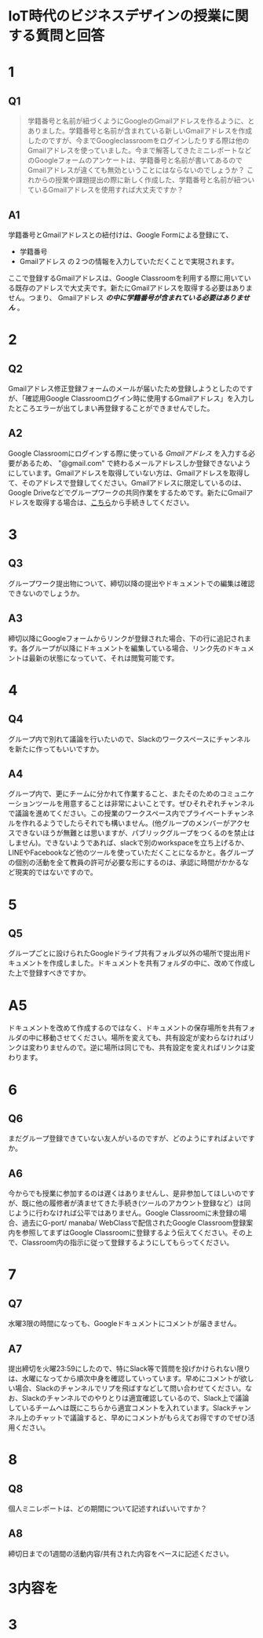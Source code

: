 # IoT時代のビジネスデザインの授業に関する質問と回答

# 1
## Q1
> 学籍番号と名前が紐づくようにGoogleのGmailアドレスを作るように、とありました。学籍番号と名前が含まれている新しいGmailアドレスを作成したのですが、今までGoogleclassroomをログインしたりする際は他のGmailアドレスを使っていました。今まで解答してきたミニレポートなどのGoogleフォームのアンケートは、学籍番号と名前が書いてあるのでGmailアドレスが違くても無効ということにはならないのでしょうか？
これからの授業や課題提出の際に新しく作成した、学籍番号と名前が紐ついているGmailアドレスを使用すれば大丈夫ですか？

## A1
学籍番号とGmailアドレスとの紐付けは、Google Formによる登録にて、
- 学籍番号
- Gmailアドレス
の２つの情報を入力していただくことで実現されます。

ここで登録するGmailアドレスは、Google Classroomを利用する際に用いている既存のアドレスで大丈夫です。新たにGmailアドレスを取得する必要はありません。つまり、
Gmailアドレス *__の中に学籍番号が含まれている必要はありません__* 。

# 2
## Q2
Gmailアドレス修正登録フォームのメールが届いたため登録しようとしたのですが、「確認用Google Classroomログイン時に使用するGmailアドレス」を入力したところエラーが出てしまい再登録することができませんでした。

## A2
Google Classroomにログインする際に使っている *Gmailアドレス* を入力する必要があるため、 "@gmail.com" で終わるメールアドレスしか登録できないようにしています。Gmailアドレスを取得していない方は、Gmailアドレスを取得して、そのアドレスで登録してください。Gmailアドレスに限定しているのは、Google Driveなどでグループワークの共同作業をするためです。新たにGmailアドレスを取得する場合は、[こちら](https://accounts.google.com/signup/v2/webcreateaccount?flowName=GlifWebSignIn&flowEntry=SignUp)から手続きしてください。

# 3
## Q3
グループワーク提出物について、締切以降の提出やドキュメントでの編集は確認できないのでしょうか。

## A3
締切以降にGoogleフォームからリンクが登録された場合、下の行に追記されます。各グループが以降にドキュメントを編集している場合、リンク先のドキュメントは最新の状態になっていて、それは閲覧可能です。


# 4
## Q4
グループ内で別れて議論を行いたいので、Slackのワークスペースにチャンネルを新たに作ってもいいですか。

## A4
グループ内で、更にチームに分かれて作業すること、またそのためのコミュニケーションツールを用意することは非常によいことです。ぜひそれぞれチャンネルで議論を進めてください。この授業のワークスペース内でプライベートチャンネルを作れるようでしたらそれでも構いません。(他グループのメンバーがアクセスできないほうが無難とは思いますが、パブリックグループをつくるのを禁止はしません)。できないようであれば、slackで別のworkspaceを立ち上げるか、LINEやFacebookなど他のツールを使っていただくことになるかと。各グループの個別の活動を全て教員の許可が必要な形にするのは、承認に時間がかかるなど現実的ではないですので。

# 5
## Q5
グループごとに設けられたGoogleドライブ共有フォルダ以外の場所で提出用ドキュメントを作成しました。ドキュメントを共有フォルダの中に、改めて作成した上で登録すべきですか。

# A5
ドキュメントを改めて作成するのではなく、ドキュメントの保存場所を共有フォルダの中に移動させてください。場所を変えても、共有設定が変わらなければリンクは変わりませんので。逆に場所は同じでも、共有設定を変えればリンクは変わります。

# 6
## Q6
まだグループ登録できていない友人がいるのですが、どのようにすればよいですか。

## A6
今からでも授業に参加するのは遅くはありませんし、是非参加してほしいのですが、既に他の履修者が済ませてきた手続き(ツールのアカウント登録など）は同じように行わなければ公平ではありません。Google Classroomに未登録の場合、過去にG-port/ manaba/ WebClassで配信されたGoogle Classroom登録案内を参照してまずはGoogle Classroomに登録するよう伝えてください。その上で、Classroom内の指示に従って登録するようにしてもらってください。

# 7
## Q7
水曜3限の時間になっても、Googleドキュメントにコメントが届きません。

## A7
提出締切を火曜23:59にしたので、特にSlack等で質問を投げかけられない限りは、水曜になってから順次中身を確認していっています。早めにコメントが欲しい場合、Slackのチャンネルでリプを飛ばすなどして問い合わせてください。なお、Slackのチャンネルでのやりとりは適宜確認しているので、Slack上で議論しているチームへは既にこちらから適宜コメントを入れています。Slackチャンネル上のチャットで議論すると、早めにコメントがもらえてお得ですのでぜひ活用ください。

# 8
## Q8
個人ミニレポートは、どの期間について記述すればいいですか？

## A8
締切日までの1週間の活動内容/共有された内容をベースに記述ください。

# 3内容を
# 3
